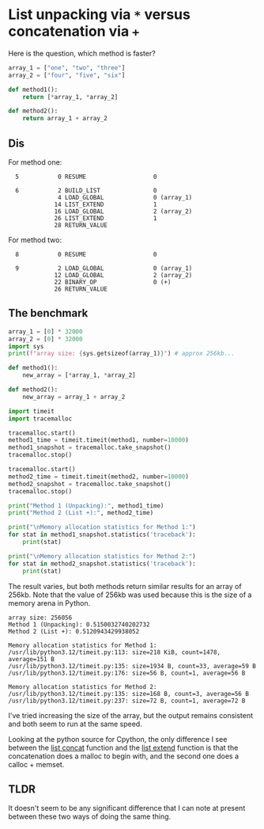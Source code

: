 # List unpacking via `*` versus concatenation via `+`

Here is the question, which method is faster?

```python
array_1 = ["one", "two", "three"]
array_2 = ["four", "five", "six"]

def method1():
    return [*array_1, *array_2]

def method2():
    return array_1 + array_2
```

## Dis

For method one:

```
  5           0 RESUME                   0

  6           2 BUILD_LIST               0
              4 LOAD_GLOBAL              0 (array_1)
             14 LIST_EXTEND              1
             16 LOAD_GLOBAL              2 (array_2)
             26 LIST_EXTEND              1
             28 RETURN_VALUE
```

For method two:

```
  8           0 RESUME                   0

  9           2 LOAD_GLOBAL              0 (array_1)
             12 LOAD_GLOBAL              2 (array_2)
             22 BINARY_OP                0 (+)
             26 RETURN_VALUE
```

## The benchmark

```python
array_1 = [0] * 32000
array_2 = [0] * 32000
import sys
print(f"array size: {sys.getsizeof(array_1)}") # approx 256kb...

def method1():
    new_array = [*array_1, *array_2]

def method2():
    new_array = array_1 + array_2

import timeit
import tracemalloc

tracemalloc.start()
method1_time = timeit.timeit(method1, number=10000)
method1_snapshot = tracemalloc.take_snapshot()
tracemalloc.stop()

tracemalloc.start()
method2_time = timeit.timeit(method2, number=10000)
method2_snapshot = tracemalloc.take_snapshot()
tracemalloc.stop()

print("Method 1 (Unpacking):", method1_time)
print("Method 2 (List +):", method2_time)

print("\nMemory allocation statistics for Method 1:")
for stat in method1_snapshot.statistics('traceback'):
    print(stat)

print("\nMemory allocation statistics for Method 2:")
for stat in method2_snapshot.statistics('traceback'):
    print(stat)
```

The result varies, but both methods return similar results for an array of
256kb. Note that the value of 256kb was used because this is the size of a
memory arena in Python.

```
array size: 256056
Method 1 (Unpacking): 0.5150032740202732
Method 2 (List +): 0.5120943429938052

Memory allocation statistics for Method 1:
/usr/lib/python3.12/timeit.py:113: size=218 KiB, count=1478, average=151 B
/usr/lib/python3.12/timeit.py:135: size=1934 B, count=33, average=59 B
/usr/lib/python3.12/timeit.py:176: size=56 B, count=1, average=56 B

Memory allocation statistics for Method 2:
/usr/lib/python3.12/timeit.py:135: size=168 B, count=3, average=56 B
/usr/lib/python3.12/timeit.py:237: size=72 B, count=1, average=72 B
```

I've tried increasing the size of the array, but the output remains consistent
and both seem to run at the same speed.

Looking at the python source for Cpython, the only difference I see between the
[list
concat](https://github.com/python/cpython/blob/d065edfb66470bbf06367b3570661d0346aa6707/Objects/listobject.c#L726)
function and the [list
extend](https://github.com/python/cpython/blob/d065edfb66470bbf06367b3570661d0346aa6707/Objects/listobject.c#L1161)
function is that the concatenation does a malloc to begin with, and the second
one does a calloc + memset.

## TLDR

It doesn't seem to be any significant difference that I can note at present
between these two ways of doing the same thing.

